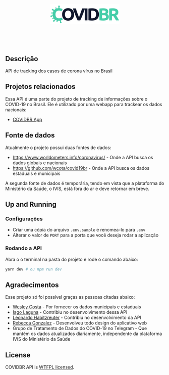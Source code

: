 <div align="center">
  <br />
  <br />
  <br />
  
  <p align="center">
  <a href="https://covidbr.netlify.com/" target="blank">
    <img src="assets/logo.svg" width="220" alt="COVIDBR Logo" />
  </a>
  </p>
  <br />
  <br />
  <br />
</div>

## Descrição
API de tracking dos casos de corona vírus no Brasil

## Projetos relacionados
Essa API é uma parte do projeto de tracking de informações sobre o COVID-19 no Brasil. Ele é utilizado por uma webapp
para trackear os dados nacionais:
  - [COVIDBR App](https://github.com/vmarcosp/covidbr-app)

## Fonte de dados
Atualmente o projeto possui duas fontes de dados:
 - https://www.worldometers.info/coronavirus/ - Onde a API busca os dados globais e nacionais
 - https://github.com/wcota/covid19br - Onde a API busca os dados estaduais e municipais
 
A segunda fonte de dados é temporária, tendo em vista que a plataforma do Ministério da Saúde, o IVIS, está fora do ar e deve retornar
em breve.

## Up and Running

### Configurações
- Criar uma cópia do arquivo `.env.sample` e renomea-lo para `.env`
- Alterar o valor de `PORT` para a porta que você deseja rodar a aplicação

### Rodando a API
Abra o o terminal na pasta do projeto e rode o comando abaixo:
```sh
yarn dev # ou npm run dev
```
## Agradecimentos

Esse projeto só foi possível graças as pessoas citadas abaixo:
- [Wesley Costa](https://github.com/wcota) - Por fornecer os dados municipais e estaduais
- [Iago Laguna](https://github/iagolaguna) - Contribiu no desenvolvimento dessa API
- [Leonardo Habitzreuter](https://github.com/leonardohabitzreuter) - Contribiu no desenvolvimento da API
- [Rebecca Gonzalez](https://dribbble.com/rebeccagonzalez) - Desenvolveu todo design do aplicativo web
- Grupo de Tratamento de Dados do COVID-19 no Telegram - Que mantém os dados atualizados diariamente, independente da plataforma IVIS do Ministério da Saúde

## License

COVIDBR API is [WTFPL licensed](LICENSE).


